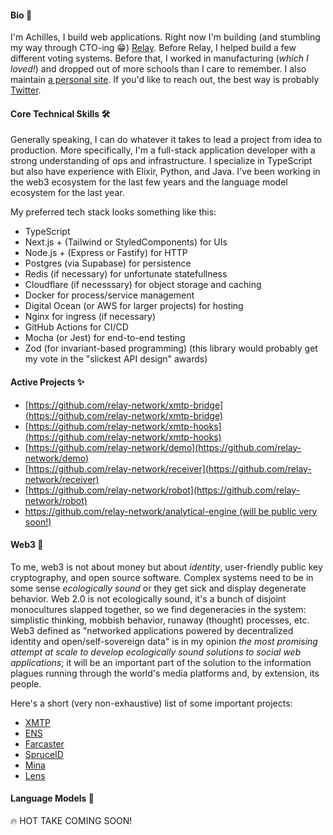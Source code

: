 #### Bio 🧬

I'm Achilles, I build web applications. Right now I'm building (and stumbling my way through CTO-ing 😁) [Relay](https://github.com/relay-network). Before Relay, I helped build a few different voting systems. Before that, I worked in manufacturing (_which I loved!_) and dropped out of more schools than I care to remember. I also maintain [a personal site](https://www.killthebuddha.pub). If you'd like to reach out, the best way is probably [Twitter](https://twitter.com/killthebuddha_).

#### Core Technical Skills 🛠

Generally speaking, I can do whatever it takes to lead a project from idea to production. More specifically, I'm a full-stack application developer with a strong understanding of ops and infrastructure. I specialize in TypeScript but also have experience with Elixir, Python, and Java. I've been working in the web3 ecosystem for the last few years and the language model ecosystem for the last year.

My preferred tech stack looks something like this:

- TypeScript
- Next.js + (Tailwind or StyledComponents) for UIs
- Node.js + (Express or Fastify) for HTTP
- Postgres (via Supabase) for persistence
- Redis (if necessary) for unfortunate statefullness
- Cloudflare (if necesssary) for object storage and caching
- Docker for process/service management
- Digital Ocean (or AWS for larger projects) for hosting
- Nginx for ingress (if necessary)
- GitHub Actions for CI/CD
- Mocha (or Jest) for end-to-end testing
- Zod (for invariant-based programming) (this library would probably get my vote in the "slickest API design" awards)

#### Active Projects ✨

- [https://github.com/relay-network/xmtp-bridge](https://github.com/relay-network/xmtp-bridge)
- [https://github.com/relay-network/xmtp-hooks](https://github.com/relay-network/xmtp-hooks)
- [https://github.com/relay-network/demo](https://github.com/relay-network/demo)
- [https://github.com/relay-network/receiver](https://github.com/relay-network/receiver)
- [https://github.com/relay-network/robot](https://github.com/relay-network/robot)
- [https://github.com/relay-network/analytical-engine (will be public very soon!)](https://github.com/relay-network/analytical-engine)

#### Web3 🚀

To me, web3 is not about money but about _identity_, user-friendly public key cryptography, and open source software. Complex systems need to be in some sense _ecologically sound_ or they get sick and display degenerate behavior. Web 2.0 is not ecologically sound, it's a bunch of disjoint monocultures slapped together, so we find degeneracies in the system: simplistic thinking, mobbish behavior, runaway (thought) processes, etc. Web3 defined as "networked applications powered by decentralized identity and open/self-sovereign data" is in my opinion _the most promising attempt at scale to develop ecologically sound solutions to social web applications_; it will be an important part of the solution to the information plagues running through the world's media platforms and, by extension, its people.

Here's a short (very non-exhaustive) list of some important projects:

- [XMTP](https://xmtp.org)
- [ENS](https://ens.domains)
- [Farcaster](https://www.farcaster.xyz)
- [SpruceID](https://www.spruceid.com)
- [Mina](https://minaprotocol.com/about)
- [Lens](https://www.lens.xyz)

#### Language Models 🤖

🔥 HOT TAKE COMING SOON!
